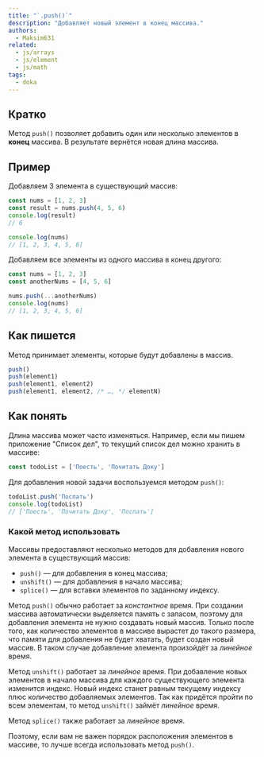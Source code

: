 ```yaml
---
title: "`.push()`"
description: "Добавляет новый элемент в конец массива."
authors:
  - Maksim631
related:
  - js/arrays
  - js/element
  - js/math
tags:
  - doka
---
```


## Кратко

Метод `push()` позволяет добавить один или несколько элементов в **конец** массива. В результате вернётся новая длина массива.

## Пример

Добавляем 3 элемента в существующий массив:

```js
const nums = [1, 2, 3]
const result = nums.push(4, 5, 6)
console.log(result)
// 6

console.log(nums)
// [1, 2, 3, 4, 5, 6]
```

Добавляем все элементы из одного массива в конец другого:

```js
const nums = [1, 2, 3]
const anotherNums = [4, 5, 6]

nums.push(...anotherNums)
console.log(nums)
// [1, 2, 3, 4, 5, 6]
```

## Как пишется

Метод принимает элементы, которые будут добавлены в массив.

```js
push()
push(element1)
push(element1, element2)
push(element1, element2, /* …, */ elementN)
```

## Как понять

Длина массива может часто изменяться. Например, если мы пишем приложение "Список дел", то текущий список дел можно хранить в массиве:

```js
const todoList = ['Поесть', 'Почитать Доку']
```

Для добавления новой задачи воспользуемся методом `push()`:

```js
todoList.push('Поспать')
console.log(todoList)
// ['Поесть', 'Почитать Доку', 'Поспать']
```

### Какой метод использовать

Массивы предоставляют несколько методов для добавления нового элемента в существующий массив:

 - `push()` — для добавления в конец массива;
 - `unshift()` — для добавления в начало массива;
 - `splice()` — для вставки элементов по заданному индексу.

Метод `push()` обычно работает за _константное_ время. При создании массива автоматически выделяется память с запасом, поэтому для добавления элемента не нужно создавать новый массив. Только после того, как количество элементов в массиве вырастет до такого размера, что памяти для добавления не будет хватать, будет создан новый массив. В таком случае добавление элемента произойдёт за _линейное_ время.

Метод `unshift()` работает за _линейное_ время. При добавление новых элементов в начало массива для каждого существующего элемента изменится индекс. Новый индекс станет равным текущему индексу плюс количество добавляемых элементов. Так как придётся пройти по всем элементам, то метод `unshift()` займёт _линейное_ время.

Метод `splice()` также работает за _линейное_ время. 

Поэтому, если вам не важен порядок расположения элементов в массиве, то лучше всегда использовать метод `push()`.
